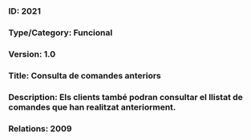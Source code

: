 ### ID: 2021
### Type/Category: Funcional
### Version: 1.0
### Title: Consulta de comandes anteriors
### Description: Els clients també podran consultar el llistat de comandes que han realitzat anteriorment.
### Relations: 2009
